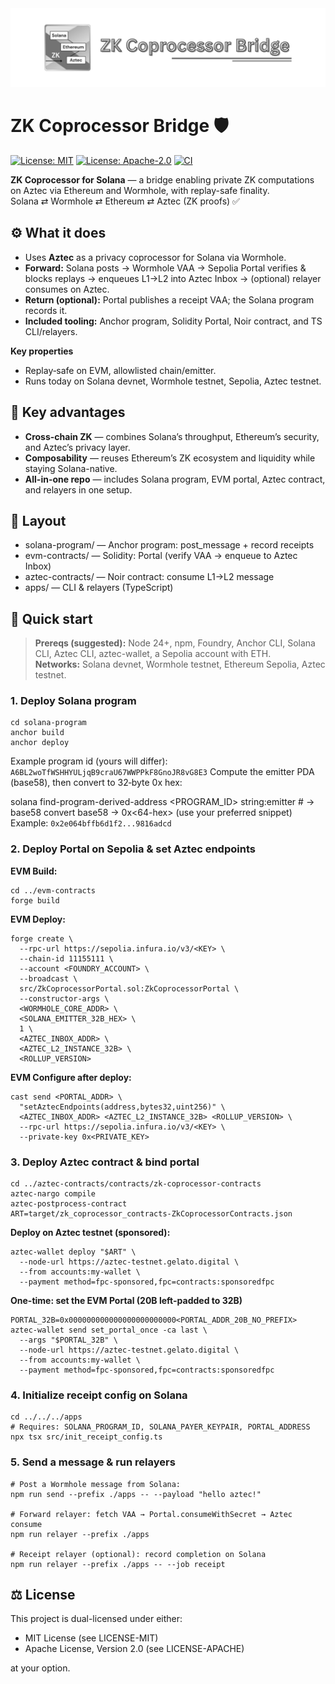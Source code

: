<div align="center">
  <img src="docs/img/zk-coprocessor-bridge_banner.png" width="800" alt="ZK Coprocessor Bridge banner">
</div>

# ZK Coprocessor Bridge 🛡️

[![License: MIT](https://img.shields.io/badge/License-MIT-yellow.svg)](LICENSE-MIT)
[![License: Apache-2.0](https://img.shields.io/badge/License-Apache%202.0-blue.svg)](LICENSE-APACHE)
[![CI](https://github.com/pqzk-labs/zk-coprocessor-bridge/actions/workflows/ci.yml/badge.svg)](https://github.com/pqzk-labs/zk-coprocessor-bridge/actions/workflows/ci.yml)

**ZK Coprocessor for Solana** — a bridge enabling private ZK computations on Aztec via Ethereum and Wormhole, with replay-safe finality.  
Solana ⇄ Wormhole ⇄ Ethereum ⇄ Aztec (ZK proofs) ✅

## ⚙️ What it does
- Uses **Aztec** as a privacy coprocessor for Solana via Wormhole.
- **Forward:** Solana posts → Wormhole VAA → Sepolia Portal verifies & blocks replays → enqueues L1→L2 into Aztec Inbox → (optional) relayer consumes on Aztec.
- **Return (optional):** Portal publishes a receipt VAA; the Solana program records it.
- **Included tooling:** Anchor program, Solidity Portal, Noir contract, and TS CLI/relayers.

**Key properties**
- Replay‑safe on EVM, allowlisted chain/emitter.
- Runs today on Solana devnet, Wormhole testnet, Sepolia, Aztec testnet.

## 🌟 Key advantages

- **Cross-chain ZK** — combines Solana’s throughput, Ethereum’s security, and Aztec’s privacy layer.
- **Composability** — reuses Ethereum’s ZK ecosystem and liquidity while staying Solana-native.
- **All-in-one repo** — includes Solana program, EVM portal, Aztec contract, and relayers in one setup.

## 📂 Layout
- solana-program/ — Anchor program: post_message + record receipts  
- evm-contracts/ — Solidity: Portal (verify VAA → enqueue to Aztec Inbox)  
- aztec-contracts/ — Noir contract: consume L1→L2 message  
- apps/ — CLI & relayers (TypeScript)  

## 🚀 Quick start
> **Prereqs (suggested):** Node 24+, npm, Foundry, Anchor CLI, Solana CLI, Aztec CLI, aztec-wallet, a Sepolia account with ETH.  
> **Networks:** Solana devnet, Wormhole testnet, Ethereum Sepolia, Aztec testnet.

### 1. Deploy Solana program
```
cd solana-program
anchor build
anchor deploy
```
Example program id (yours will differ): `A6BL2woTfWSHHYULjqB9craU67WWPPkF8GnoJR8vG8E3`
Compute the emitter PDA (base58), then convert to 32‑byte 0x hex:

solana find-program-derived-address <PROGRAM_ID> string:emitter   # -> base58
convert base58 -> 0x<64-hex> (use your preferred snippet)
Example: `0x2e064bffb6d1f2...9816adcd`

### 2. Deploy Portal on Sepolia & set Aztec endpoints
**EVM Build:**
```
cd ../evm-contracts
forge build
```

**EVM Deploy:**
```
forge create \
  --rpc-url https://sepolia.infura.io/v3/<KEY> \
  --chain-id 11155111 \
  --account <FOUNDRY_ACCOUNT> \
  --broadcast \
  src/ZkCoprocessorPortal.sol:ZkCoprocessorPortal \
  --constructor-args \
  <WORMHOLE_CORE_ADDR> \
  <SOLANA_EMITTER_32B_HEX> \
  1 \
  <AZTEC_INBOX_ADDR> \
  <AZTEC_L2_INSTANCE_32B> \
  <ROLLUP_VERSION>
```

**EVM Configure after deploy:**
```
cast send <PORTAL_ADDR> \
  "setAztecEndpoints(address,bytes32,uint256)" \
  <AZTEC_INBOX_ADDR> <AZTEC_L2_INSTANCE_32B> <ROLLUP_VERSION> \
  --rpc-url https://sepolia.infura.io/v3/<KEY> \
  --private-key 0x<PRIVATE_KEY>
```

### 3. Deploy Aztec contract & bind portal
```
cd ../aztec-contracts/contracts/zk-coprocessor-contracts
aztec-nargo compile
aztec-postprocess-contract
ART=target/zk_coprocessor_contracts-ZkCoprocessorContracts.json
```

**Deploy on Aztec testnet (sponsored):**
```
aztec-wallet deploy "$ART" \
  --node-url https://aztec-testnet.gelato.digital \
  --from accounts:my-wallet \
  --payment method=fpc-sponsored,fpc=contracts:sponsoredfpc
```

**One-time: set the EVM Portal (20B left-padded to 32B)**
```
PORTAL_32B=0x000000000000000000000000<PORTAL_ADDR_20B_NO_PREFIX>
aztec-wallet send set_portal_once -ca last \
  --args "$PORTAL_32B" \
  --node-url https://aztec-testnet.gelato.digital \
  --from accounts:my-wallet \
  --payment method=fpc-sponsored,fpc=contracts:sponsoredfpc
```

### 4. Initialize receipt config on Solana
```
cd ../../../apps
# Requires: SOLANA_PROGRAM_ID, SOLANA_PAYER_KEYPAIR, PORTAL_ADDRESS
npx tsx src/init_receipt_config.ts
```
### 5. Send a message & run relayers
```
# Post a Wormhole message from Solana:
npm run send --prefix ./apps -- --payload "hello aztec!"

# Forward relayer: fetch VAA → Portal.consumeWithSecret → Aztec consume
npm run relayer --prefix ./apps

# Receipt relayer (optional): record completion on Solana
npm run relayer --prefix ./apps -- --job receipt
```

## ⚖️ License
This project is dual-licensed under either:

- MIT License (see LICENSE-MIT)
- Apache License, Version 2.0 (see LICENSE-APACHE)

at your option.  
